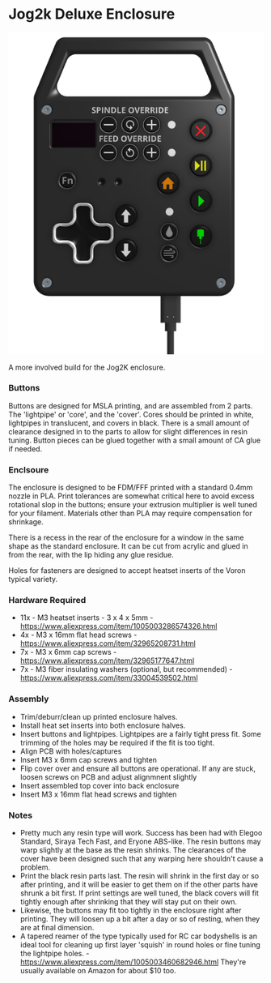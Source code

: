 # Jog2k Deluxe Enclosure

![](./Images/Jog2k_Enclosure_2.png)

A more involved build for the Jog2K enclosure.

### Buttons
Buttons are designed for MSLA printing, and are assembled from 2 parts. The 'lightpipe' or 'core', and the 'cover'. Cores should be printed in white, lightpipes in translucent, and covers in black. There is a small amount of clearance designed in to the parts to allow for slight differences in resin tuning. Button pieces can be glued together with a small amount of CA glue if needed. 

### Enclsoure
The enclosure is designed to be FDM/FFF printed with a standard 0.4mm nozzle in PLA. Print tolerances are somewhat critical here to avoid excess rotational slop in the buttons; ensure your extrusion multiplier is well tuned for your filament. Materials other than PLA may require compensation for shrinkage. 

There is a recess in the rear of the enclosure for a window in the same shape as the standard enclosure. It can be cut from acrylic and glued in from the rear, with the lip hiding any glue residue. 

Holes for fasteners are designed to accept heatset inserts of the Voron typical variety. 


### Hardware Required
- 11x - M3 heatset inserts - 3 x 4 x 5mm - https://www.aliexpress.com/item/1005003286574326.html
- 4x - M3 x 16mm flat head screws  - https://www.aliexpress.com/item/32965208731.html
- 7x - M3 x 6mm cap screws - https://www.aliexpress.com/item/32965177647.html
- 7x - M3 fiber insulating washers (optional, but recommended) - https://www.aliexpress.com/item/33004539502.html



### Assembly
- Trim/deburr/clean up printed enclosure halves.
- Install heat set inserts into both enclosure halves.
- Insert buttons and lightpipes. Lightpipes are a fairly tight press fit. Some trimming of the holes may be required if the fit is too tight.
- Align PCB with holes/captures
- Insert M3 x 6mm cap screws and tighten
- Flip cover over and ensure all buttons are operational. If any are stuck, loosen screws on PCB and adjust alignmnent slightly
- Insert assembled top cover into back enclosure
- Insert M3 x 16mm flat head screws and tighten

### Notes
- Pretty much any resin type will work. Success has been had with Elegoo Standard, Siraya Tech Fast, and Eryone ABS-like.
The resin buttons may warp slightly at the base as the resin shrinks. The clearances of the cover have been designed such that any warping here shouldn't cause a problem.
- Print the black resin parts last. The resin will shrink in the first day or so after printing, and it will be easier to get them on if the other parts have shrunk a bit first. If print settings are well tuned, the black covers will fit tightly enough after shrinking that they will stay put on their own. 
- Likewise, the buttons may fit too tightly in the enclosure right after printing. They will loosen up a bit after a day or so of resting, when they are at final dimension.
- A tapered reamer of the type typically used for RC car bodyshells is an ideal tool for cleaning up first layer 'squish' in round holes or fine tuning the lightpipe holes. - https://www.aliexpress.com/item/1005003460682946.html They're usually available on Amazon for about $10 too.

